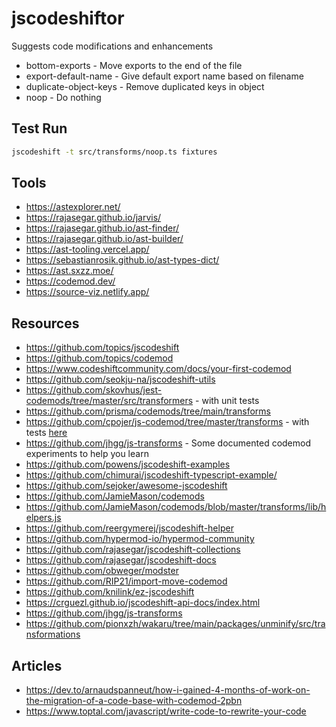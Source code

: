 # jscodeshiftor

Suggests code modifications and enhancements

- bottom-exports - Move exports to the end of the file
- export-default-name - Give default export name based on filename
- duplicate-object-keys - Remove duplicated keys in object
- noop - Do nothing

## Test Run

```sh
jscodeshift -t src/transforms/noop.ts fixtures
```

## Tools

- https://astexplorer.net/
- https://rajasegar.github.io/jarvis/
- https://rajasegar.github.io/ast-finder/
- https://rajasegar.github.io/ast-builder/
- https://ast-tooling.vercel.app/
- https://sebastianrosik.github.io/ast-types-dict/
- https://ast.sxzz.moe/
- https://codemod.dev/
- https://source-viz.netlify.app/

## Resources

- https://github.com/topics/jscodeshift
- https://github.com/topics/codemod
- https://www.codeshiftcommunity.com/docs/your-first-codemod
- https://github.com/seokju-na/jscodeshift-utils
- https://github.com/skovhus/jest-codemods/tree/master/src/transformers - with unit tests
- https://github.com/prisma/codemods/tree/main/transforms
- https://github.com/cpojer/js-codemod/tree/master/transforms - with tests [here](https://github.com/cpojer/js-codemod/tree/master/transforms/__tests__)
- https://github.com/jhgg/js-transforms - Some documented codemod experiments to help you learn
- https://github.com/powens/jscodeshift-examples
- https://github.com/chimurai/jscodeshift-typescript-example/
- https://github.com/sejoker/awesome-jscodeshift
- https://github.com/JamieMason/codemods
- https://github.com/JamieMason/codemods/blob/master/transforms/lib/helpers.js
- https://github.com/reergymerej/jscodeshift-helper
- https://github.com/hypermod-io/hypermod-community
- https://github.com/rajasegar/jscodeshift-collections
- https://github.com/rajasegar/jscodeshift-docs
- https://github.com/obweger/modster
- https://github.com/RIP21/import-move-codemod
- https://github.com/knilink/ez-jscodeshift
- https://crguezl.github.io/jscodeshift-api-docs/index.html
- https://github.com/jhgg/js-transforms
- https://github.com/pionxzh/wakaru/tree/main/packages/unminify/src/transformations

## Articles

- https://dev.to/arnaudspanneut/how-i-gained-4-months-of-work-on-the-migration-of-a-code-base-with-codemod-2pbn
- https://www.toptal.com/javascript/write-code-to-rewrite-your-code
